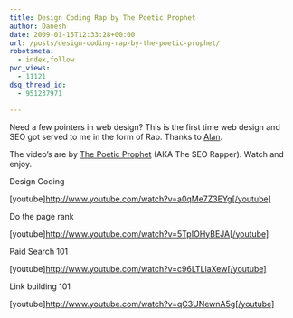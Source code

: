 ```yaml
---
title: Design Coding Rap by The Poetic Prophet
author: Danesh
date: 2009-01-15T12:33:28+00:00
url: /posts/design-coding-rap-by-the-poetic-prophet/
robotsmeta:
  - index,follow
pvc_views:
  - 11121
dsq_thread_id:
  - 951237971

---
```

Need a few pointers in web design? This is the first time web design and SEO got served to me in the form of Rap. Thanks to [Alan][1].

The video&#8217;s are by <span class="description"><a href="http://www.youtube.com/profile?user=m0serious&view=videos">The Poetic Prophet</a> (AKA The SEO Rapper). </span>Watch and enjoy.

Design Coding

[youtube]http://www.youtube.com/watch?v=a0qMe7Z3EYg[/youtube]

<!--more-->

<span class="description">Do the page rank</span>

<span class="description">[youtube]http://www.youtube.com/watch?v=5TpIOHyBEJA[/youtube]</span>

<span class="description">Paid Search 101</span>

<span class="description">[youtube]http://www.youtube.com/watch?v=c96LTLlaXew[/youtube]</span>

<span class="description">Link building 101</span>

<span class="description">[youtube]http://www.youtube.com/watch?v=qC3UNewnA5g[/youtube]<br /> </span>

 [1]: http://www.alanbernard.com/